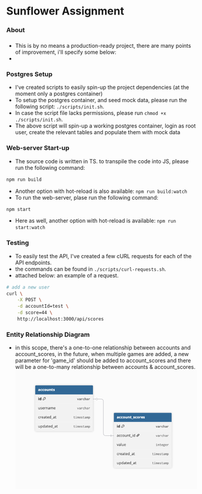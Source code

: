 # Sunflower Assignment

### About 

###  
- This is by no means a production-ready project, there are many points of improvement, i'll specify some below:
- 

### Postgres Setup
- I've created scripts to easily spin-up the project dependencies (at the moment only a postgres container)
- To setup the postgres container, and seed mock data, please run the following script: `./scripts/init.sh`.
- In case the script file lacks permissions, please run `chmod +x ./scripts/init.sh`.
- The above script will spin-up a working postgres container, login as root user, create the relevant tables and populate them with mock data

### Web-server Start-up
- The source code is written in TS. to transpile the code into JS, please run the following command: 
```bash
npm run build
```
- Another option with hot-reload is also available: `npm run build:watch`
- To run the web-server, plase run the following command:
```bash
npm start
```
- Here as well, another option with hot-reload is available: `npm run start:watch`

### Testing
- To easily test the API, I've created a few cURL requests for each of the API endpoints.
- the commands can be found in `./scripts/curl-requests.sh`. 
- attached below: an example of a request.

```bash
# add a new user
curl \
    -X POST \
    -d accountId=test \
    -d score=44 \
    http://localhost:3000/api/scores
```

### Entity Relationship Diagram
- in this scope, there's a one-to-one relationship between accounts and account_scores, in the future, when multiple games are added, a new parameter for 'game_id' should be added to account_scores and there will be a one-to-many relationship between accounts & account_scores.
![text](assets/ERD.png)